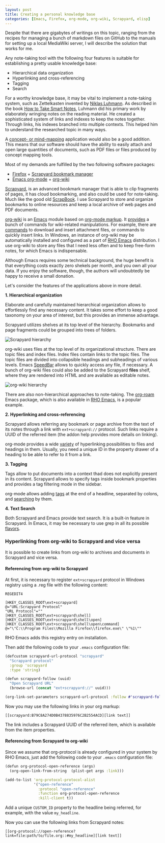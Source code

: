```yaml
---
layout: post
title: Creating a personal knowledge base
categories: [Emacs, Firefox, org-mode, org-wiki, Scrapyard, elisp]
---
```


Despite that there are gigabytes of writings on this topic, ranging
from the recipes for managing a bunch of markdown files on GitHub to
the manuals for setting up a local MediaWiki server, I will describe 
the solution that works for me.

Any note-taking tool with the following four features is suitable 
for establishing a pretty usable knowledge base:

* Hierarchical data organization
* Hyperlinking and cross-referencing
* Tagging
* Search

For a worthy knowledge base, it may be vital to implement a
note-taking system, such as Zettelkasten invented by [Niklas Luhmann](https://en.wikipedia.org/wiki/Niklas_Luhmann).
As described in the book [How to Take Smart Notes](https://www.goodreads.com/en/book/show/34507927), Luhmann did his
primary work by elaborately wringing notes on the reading material. He created
a sophisticated system of links and indexes to keep the notes together. Through links, his indexes branched into
multiple contexts. This helped him to understand the researched topic in many ways.

A [concept- or mind-mapping](https://en.wikipedia.org/wiki/Concept_map) application would also be a good addition.
This means that our software should have the ability to easily attach and open large quantities of documents, 
such as PDF files or files produced by concept mapping tools.

Most of my demands are fulfilled by the two following software packages:

* [Firefox](http://firefox.com) + [Scrapyard bookmark manager](https://addons.mozilla.org/en-US/firefox/addon/scrapyard/)
* [Emacs org-mode](https://orgmode.org/) + [org-wiki](https://github.com/caiorss/org-wiki)

[Scrapyard](https://addons.mozilla.org/en-US/firefox/addon/scrapyard/), is an advanced bookmark manager that 
is able to clip fragments of pages, it has cloud bookmarking, and also could be used for note-taking. Much like
the good old [ScrapBook](https://en.wikipedia.org/wiki/ScrapBook).
I use Scrapyard to store and organize bookmarks to online resources and keep a
local archive of web pages and PDF documents.

[org-wiki](https://github.com/caiorss/org-wiki) is an [Emacs](http://emacs.org) module based on
[org-mode markup](http://ergoemacs.org/emacs/emacs_org_markup.html).
It [provides](https://caiorss.github.io/org-wiki/) a bunch of commands
for wiki-related manipulations. For example, there are
[commands](https://github.com/caiorss/org-wiki#commands-to-download-files) to download and insert attachment files,
or commands to quickly insert links.
In Windows, an instance of org-wiki may be automatically
installed and configured as a part of [RHO Emacs](https://gchristensen.github.io/rho-emacs/) distribution.
I use org-wiki to store any files that I need less often and to keep free-form notes, for which Emacs is indispensable.

Although Emacs requires some technical background, the huge benefit is that everything costs 
exactly zero shekels per month, and you own all your data. 
If you enjoy the software, though, the authors will undoubtedly be happy to receive a small donation.

Let's consider the features of the applications above in more detail.

**1. Hierarchical organization**

Elaborate and carefully maintained hierarchical organization allows to effortlessly find any necessary content.
It takes some effort to keep a good taxonomy on your area of interest, but this provides an immense advantage.

Scrapyard utilizes shelves at its top level of the hierarchy. Bookmarks and page fragments could
be grouped into trees of folders.

![Scrapyard hierarchy](/posts/images/scrapyard-hierarchy.png)

org-wiki uses files at the top level of its organizational structure. 
There are topic files and index files. Index files contain links to the topic files. The topic files
are divided into collapsible headings and subheadings of various levels. Emacs [SpeedBar](https://www.emacswiki.org/emacs/SpeedBar)
allows to quickly access any file, if necessary. A bunch of org-wiki files could also be added to the Scrapyard **files** shelf,
where they are rendered into HTML and are available as editable notes.

![org-wiki hierarchy](/posts/images/org-wiki-hierarchy.png)

There are also non-hierarchical approaches to note-taking. The [org-roam](https://orgroam.com) Emacs package, which is 
also available in [RHO Emacs](https://gchristensen.github.io/rho-emacs/), is a popular example.

**2. Hyperlinking and cross-referencing**

Scrapyard allows referring any bookmark or page archive from the text of its notes through
a link with `ext+scrapyard://` protocol. Such links require a UUID of the
referred item (the addon help provides more details on linking).

org-mode provides a wide [variety](https://orgmode.org/guide/Hyperlinks.html)
of hyperlinking possibilities to files and headings in them.
Usually, you need a unique ID in the property drawer of a heading 
to be able to refer to it from a link.

**3. Tagging**

Tags allow to put documents into a context thad does not explicitly present in its content.
Scrapyard allows to specify tags inside bookmark properties and 
provides a tag filtering mode in the sidebar.

org-mode allows adding [tags](https://orgmode.org/manual/Tags.html) at the end
of a headline, separated by colons, and [searching](https://orgmode.org/manual/Tag-Searches.html#Tag-Searches) by them.

**4. Text Search** 

Both Scrapyard and Emacs provide text search. It is a built-in feature in Scrapyard. In Emacs, it may be necessary 
to use grep in all its possible [flavors](https://www.gnu.org/software/emacs/manual/html_node/emacs/Grep-Searching.html).

### Hyperlinking from org-wiki to Scrapyard and vice versa

It is possible to create links from org-wiki to archives and documents in Scrapyard and vice versa.

#### Referencing from org-wiki to Scrapyard

At first, it is necessary to register `ext+scrapyard` protocol in Windows registry
using a .reg file with the following content: 

```
REGEDIT4

[HKEY_CLASSES_ROOT\ext+scrapyard]
@="URL:Scrapyard Protocol"
"URL Protocol"=""
[HKEY_CLASSES_ROOT\ext+scrapyard\shell]
[HKEY_CLASSES_ROOT\ext+scrapyard\shell\open]
[HKEY_CLASSES_ROOT\ext+scrapyard\shell\open\command]
@="\"C:\\Program Files\\Mozilla Firefox\\firefox.exe\" \"%1\""
```

RHO Emacs adds this registry entry on installation.

Then add the following code to your `.emacs` configuration file:

```clojure
(defcustom scrapyard-url-protocol "scrapyard"
  "Scrapyard protocol"
  :group 'scrapyard
  :type 'string)

(defun scrapyard-follow (uuid)
  "Open Scrapyard URL"
  (browse-url (concat "ext+scrapyard://" uuid)))

(org-link-set-parameters scrapyard-url-protocol :follow #'scrapyard-follow)
```

Now you may use the following links in your org markup:

```
[[scrapyard:B79C8A274D0B4378835976C2B2554ACD][link text]]
```

The link includes a Scrapyard UUID of the referred item, which is available from the item properties.

#### Referencing from Scrapyard to org-wiki

Since we assume that org-protocol is already configured in your system by RHO Emacs, 
just add the following code to your `.emacs` configuration file:

```clojure
(defun org-protocol-open-reference (args)
  (org-open-link-from-string  (plist-get args :link)))

(add-to-list 'org-protocol-protocol-alist
             '("open-reference"
               :protocol "open-reference"
               :function org-protocol-open-reference
               :kill-client t))
```

Add a unique `CUSTOM_ID` property to the headline being referred, for example, 
with the value `my_headline`.

Now you can use the following links from Scrapyard notes:

```
[[org-protocol://open-reference?link=file:path/to/file.org::#my_headline][link text]]
```
